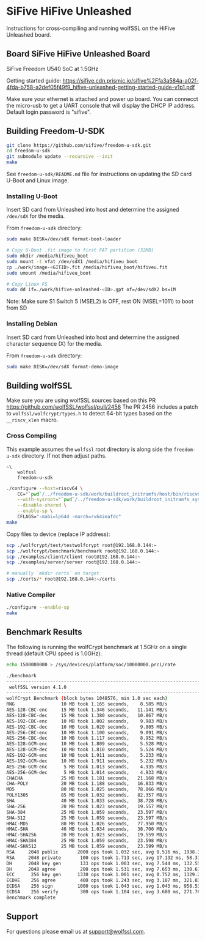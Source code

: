 # SiFive HiFive Unleashed

Instructions for cross-compiling and running wolfSSL on the HiFive Unleashed board.

## Board SiFive HiFive Unleashed Board

SiFive Freedom U540 SoC at 1.5GHz

Getting started guide: 
https://sifive.cdn.prismic.io/sifive%2Ffa3a584a-a02f-4fda-b758-a2def05f49f9_hifive-unleashed-getting-started-guide-v1p1.pdf

Make sure your ethernet is attached and power up board. You can connecct the micro-usb to get a UART console that will display the DHCP IP address. Default login password is "sifive".

## Building Freedom-U-SDK

```sh
git clone https://github.com/sifive/freedom-u-sdk.git
cd freedom-u-sdk
git submodule update --recursive --init
make
```

See `freedom-u-sdk/README.md` file for instructions on updating the SD card U-Boot and Linux image.

### Installing U-Boot

Insert SD card from Unleashed into host and determine the assigned `/dev/sdX` for the media.

From `freedom-u-sdk` directory:

```sh
sudo make DISK=/dev/sdX format-boot-loader

# Copy U-Boot .fit image to first FAT partition (32MB)
sudo mkdir /media/hifiveu_boot
sudo mount -t vfat /dev/sdX1 /media/hifiveu_boot
cp ./work/image-<GITID>.fit /media/hifiveu_boot/hifiveu.fit
sudo umount /media/hifiveu_boot

# Copy Linux FS
sudo dd if=./work/hifive-unleashed-<ID>.gpt of=/dev/sdX2 bs=1M
```

Note: Make sure S1 Switch 5 (MSEL2) is OFF, rest ON (MSEL=1011) to boot from SD

### Installing Debian

Insert SD card from Unleashed into host and determine the assigned character sequence (X) for the media.

From `freedom-u-sdk` directory:

```sh
sudo make DISK=/dev/sdX format-demo-image
```

## Building wolfSSL

Make sure you are using wolfSSL sources based on this PR https://github.com/wolfSSL/wolfssl/pull/2456
The PR 2456 includes a patch to `wolfssl/wolfcrypt/types.h` to detect 64-bit types based on the `__riscv_xlen` macro.

### Cross Compiling

This example assumes the `wolfssl` root directory is along side the `freedom-u-sdk` directory. If not then adjust paths.

```
~\
	wolfssl
	freedom-u-sdk
```

```sh
./configure --host=riscv64 \
	CC="`pwd`/../freedom-u-sdk/work/buildroot_initramfs/host/bin/riscv64-sifive-linux-gnu-gcc" \
	--with-sysroot="`pwd`/../freedom-u-sdk/work/buildroot_initramfs_sysroot/" \
	--disable-shared \
	--enable-sp \
	CFLAGS="-mabi=lp64d -march=rv64imafdc"
make
```

Copy files to device (replace IP address):

```sh
scp ./wolfcrypt/test/testwolfcrypt root@192.168.0.144:~
scp ./wolfcrypt/benchmark/benchmark root@192.168.0.144:~
scp ./examples/client/client root@192.168.0.144:~
scp ./examples/server/server root@192.168.0.144:~

# manually `mkdir certs` on target
scp ./certs/* root@192.168.0.144:~/certs
```

### Native Compiler

```sh
./configure --enable-sp
make
```

## Benchmark Results

The following is running the wolfCrypt benchmark at 1.5GHz on a single thread (default CPU speed is 1.0GHz).

```sh
echo 1500000000 > /sys/devices/platform/soc/10000000.prci/rate

./benchmark
------------------------------------------------------------------------------
 wolfSSL version 4.1.0
------------------------------------------------------------------------------
wolfCrypt Benchmark (block bytes 1048576, min 1.0 sec each)
RNG                 10 MB took 1.165 seconds,    8.585 MB/s
AES-128-CBC-enc     15 MB took 1.346 seconds,   11.141 MB/s
AES-128-CBC-dec     15 MB took 1.380 seconds,   10.867 MB/s
AES-192-CBC-enc     10 MB took 1.002 seconds,    9.983 MB/s
AES-192-CBC-dec     10 MB took 1.020 seconds,    9.805 MB/s
AES-256-CBC-enc     10 MB took 1.100 seconds,    9.091 MB/s
AES-256-CBC-dec     10 MB took 1.117 seconds,    8.952 MB/s
AES-128-GCM-enc     10 MB took 1.809 seconds,    5.528 MB/s
AES-128-GCM-dec     10 MB took 1.810 seconds,    5.524 MB/s
AES-192-GCM-enc     10 MB took 1.911 seconds,    5.233 MB/s
AES-192-GCM-dec     10 MB took 1.911 seconds,    5.232 MB/s
AES-256-GCM-enc      5 MB took 1.013 seconds,    4.935 MB/s
AES-256-GCM-dec      5 MB took 1.014 seconds,    4.933 MB/s
CHACHA              25 MB took 1.181 seconds,   21.168 MB/s
CHA-POLY            20 MB took 1.188 seconds,   16.833 MB/s
MD5                 80 MB took 1.025 seconds,   78.066 MB/s
POLY1305            85 MB took 1.032 seconds,   82.357 MB/s
SHA                 40 MB took 1.033 seconds,   38.728 MB/s
SHA-256             20 MB took 1.023 seconds,   19.557 MB/s
SHA-384             25 MB took 1.059 seconds,   23.597 MB/s
SHA-512             25 MB took 1.059 seconds,   23.597 MB/s
HMAC-MD5            80 MB took 1.026 seconds,   77.950 MB/s
HMAC-SHA            40 MB took 1.034 seconds,   38.700 MB/s
HMAC-SHA256         20 MB took 1.023 seconds,   19.559 MB/s
HMAC-SHA384         25 MB took 1.059 seconds,   23.598 MB/s
HMAC-SHA512         25 MB took 1.059 seconds,   23.599 MB/s
RSA     2048 public       2000 ops took 1.032 sec, avg 0.516 ms, 1938.304 ops/sec
RSA     2048 private       100 ops took 1.713 sec, avg 17.132 ms, 58.370 ops/sec
DH      2048 key gen       133 ops took 1.003 sec, avg 7.544 ms, 132.552 ops/sec
DH      2048 agree         200 ops took 1.531 sec, avg 7.653 ms, 130.676 ops/sec
ECC      256 key gen      1330 ops took 1.001 sec, avg 0.752 ms, 1329.260 ops/sec
ECDHE    256 agree         400 ops took 1.243 sec, avg 3.107 ms, 321.830 ops/sec
ECDSA    256 sign         1000 ops took 1.043 sec, avg 1.043 ms, 958.539 ops/sec
ECDSA    256 verify        300 ops took 1.104 sec, avg 3.680 ms, 271.766 ops/sec
Benchmark complete
```

## Support

For questions please email us at support@wolfssl.com.

